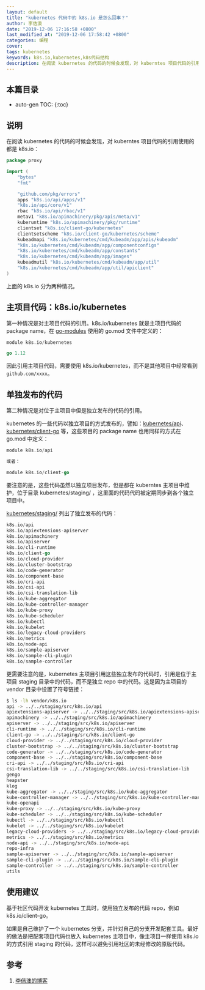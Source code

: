 ```yaml
---
layout: default
title: "kubernetes 代码中的 k8s.io 是怎么回事？"
author: 李佶澳
date: "2019-12-06 17:16:58 +0800"
last_modified_at: "2019-12-06 17:58:42 +0800"
categories: 编程
cover:
tags: kubernetes
keywords: k8s.io,kubernetes,k8s代码结构
description: 在阅读 kubernetes 的代码的时候会发现，对 kuberntes 项目代码的引用使用的都是 k8s.io：
---
```


## 本篇目录

* auto-gen TOC:
{:toc}

## 说明

在阅读 kubernetes 的代码的时候会发现，对 kuberntes 项目代码的引用使用的都是 k8s.io：

```go
package proxy

import (
    "bytes"
    "fmt"

    "github.com/pkg/errors"
    apps "k8s.io/api/apps/v1"
    "k8s.io/api/core/v1"
    rbac "k8s.io/api/rbac/v1"
    metav1 "k8s.io/apimachinery/pkg/apis/meta/v1"
    kuberuntime "k8s.io/apimachinery/pkg/runtime"
    clientset "k8s.io/client-go/kubernetes"
    clientsetscheme "k8s.io/client-go/kubernetes/scheme"
    kubeadmapi "k8s.io/kubernetes/cmd/kubeadm/app/apis/kubeadm"
    "k8s.io/kubernetes/cmd/kubeadm/app/componentconfigs"
    "k8s.io/kubernetes/cmd/kubeadm/app/constants"
    "k8s.io/kubernetes/cmd/kubeadm/app/images"
    kubeadmutil "k8s.io/kubernetes/cmd/kubeadm/app/util"
    "k8s.io/kubernetes/cmd/kubeadm/app/util/apiclient"
)
```

上面的 k8s.io 分为两种情况。

## 主项目代码：k8s.io/kubernetes

第一种情况是对主项目代码的引用。k8s.io/kubernetes 就是主项目代码的 package name，在 [go-modules][2] 使用的 go.mod 文件中定义的：

```go
module k8s.io/kubernetes

go 1.12
```

因此引用主项目代码，需要使用 k8s.io/kubernetes，而不是其他项目中经常看到 `github.com/xxxx`。

## 单独发布的代码

第二种情况是对位于主项目中但是独立发布的代码的引用。

kubernetes 的一些代码以独立项目的方式发布的，譬如：[kubernetes/api][3]、[kubernetes/client-go][4] 等，这些项目的 package name 也用同样的方式在 go.mod 中定义：

```go
module k8s.io/api

或者：

module k8s.io/client-go
```

要注意的是，这些代码虽然以独立项目发布，但是都在 kuberntes 主项目中维护，位于目录 kubernetes/staging/ ，这里面的代码代码被定期同步到各个独立项目中。

[kubernetes/staging/][5] 列出了独立发布的代码：

```go
k8s.io/api
k8s.io/apiextensions-apiserver
k8s.io/apimachinery
k8s.io/apiserver
k8s.io/cli-runtime
k8s.io/client-go
k8s.io/cloud-provider
k8s.io/cluster-bootstrap
k8s.io/code-generator
k8s.io/component-base
k8s.io/cri-api
k8s.io/csi-api
k8s.io/csi-translation-lib
k8s.io/kube-aggregator
k8s.io/kube-controller-manager
k8s.io/kube-proxy
k8s.io/kube-scheduler
k8s.io/kubectl
k8s.io/kubelet
k8s.io/legacy-cloud-providers
k8s.io/metrics
k8s.io/node-api
k8s.io/sample-apiserver
k8s.io/sample-cli-plugin
k8s.io/sample-controller
```

更需要注意的是，kubernetes 主项目引用这些独立发布的代码时，引用是位于主项目 staging 目录中的代码，而不是独立 repo 中的代码。这是因为主项目的 vendor 目录中设置了符号链接：

```sh
$ ls -lh vendor/k8s.io
api -> ../../staging/src/k8s.io/api
apiextensions-apiserver -> ../../staging/src/k8s.io/apiextensions-apiserver
apimachinery -> ../../staging/src/k8s.io/apimachinery
apiserver -> ../../staging/src/k8s.io/apiserver
cli-runtime -> ../../staging/src/k8s.io/cli-runtime
client-go -> ../../staging/src/k8s.io/client-go
cloud-provider -> ../../staging/src/k8s.io/cloud-provider
cluster-bootstrap -> ../../staging/src/k8s.io/cluster-bootstrap
code-generator -> ../../staging/src/k8s.io/code-generator
component-base -> ../../staging/src/k8s.io/component-base
cri-api -> ../../staging/src/k8s.io/cri-api
csi-translation-lib -> ../../staging/src/k8s.io/csi-translation-lib
gengo
heapster
klog
kube-aggregator -> ../../staging/src/k8s.io/kube-aggregator
kube-controller-manager -> ../../staging/src/k8s.io/kube-controller-manager
kube-openapi
kube-proxy -> ../../staging/src/k8s.io/kube-proxy
kube-scheduler -> ../../staging/src/k8s.io/kube-scheduler
kubectl -> ../../staging/src/k8s.io/kubectl
kubelet -> ../../staging/src/k8s.io/kubelet
legacy-cloud-providers -> ../../staging/src/k8s.io/legacy-cloud-providers
metrics -> ../../staging/src/k8s.io/metrics
node-api -> ../../staging/src/k8s.io/node-api
repo-infra
sample-apiserver -> ../../staging/src/k8s.io/sample-apiserver
sample-cli-plugin -> ../../staging/src/k8s.io/sample-cli-plugin
sample-controller -> ../../staging/src/k8s.io/sample-controller
utils
```

## 使用建议

基于社区代码开发 kubernetes 工具时，使用独立发布的代码 repo，例如 k8s.io/client-go。

如果是自己维护了一个 kubernetes 分支，并针对自己的分支开发配套工具。最好的做法是把配套项目代码也放入 kubernetes 主项目中，像主项目一样使用 k8s.io 的方式引用 staging 的代码，这样可以避免引用社区的未经修改的原版代码。

## 参考

1. [李佶澳的博客][1]

[1]: https://www.lijiaocn.com "李佶澳的博客"
[2]: https://www.lijiaocn.com/prog/go/chapter04/01-dependency.html#go-modules "go-modules"
[3]: https://github.com/kubernetes/api  "kubernetes/api"
[4]: https://github.com/kubernetes/client-go "kubernetes/client-go"
[5]: https://github.com/kubernetes/kubernetes/tree/v1.16.3/staging "kubernetes/staging/"
